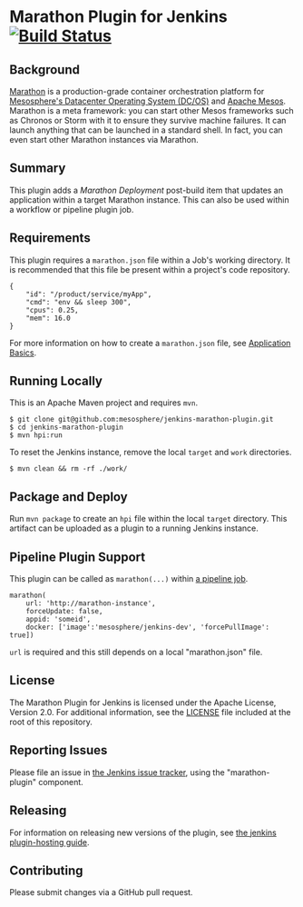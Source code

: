 # Marathon Plugin for Jenkins [![Build Status](https://jenkins.mesosphere.com/service/jenkins/buildStatus/icon?job=marathon-plugin-publish-master)](https://jenkins.mesosphere.com/service/jenkins/job/marathon-plugin-publish-master/)

## Background

[Marathon](https://github.com/mesosphere/marathon) is a production-grade container orchestration platform for [Mesosphere's Datacenter Operating System (DC/OS)](https://dcos.io/) and [Apache Mesos](http://mesos.apache.org/). Marathon is a meta framework: you can start other Mesos frameworks such as Chronos or Storm with it to ensure they survive machine failures. It can launch anything that can be launched in a standard shell. In fact, you can even start other Marathon instances via Marathon.

## Summary
This plugin adds a _Marathon Deployment_ post-build item that updates an application within a target Marathon instance. This can also be used within a workflow or pipeline plugin job.

## Requirements
This plugin requires a `marathon.json` file within a Job's working directory. It
is recommended that this file be present within a project's code repository.

```
{
	"id": "/product/service/myApp",
    "cmd": "env && sleep 300",
    "cpus": 0.25,
    "mem": 16.0
}
```

For more information on how to create a `marathon.json` file, see [Application Basics](https://mesosphere.github.io/marathon/docs/application-basics.html).

## Running Locally
This is an Apache Maven project and requires `mvn`.

```
$ git clone git@github.com:mesosphere/jenkins-marathon-plugin.git
$ cd jenkins-marathon-plugin
$ mvn hpi:run
```

To reset the Jenkins instance, remove the local `target` and `work` directories.

```
$ mvn clean && rm -rf ./work/
```

## Package and Deploy
Run `mvn package` to create an `hpi` file within the local `target` directory.
This artifact can be uploaded as a plugin to a running Jenkins instance.

## Pipeline Plugin Support
This plugin can be called as `marathon(...)` within [a pipeline job](https://github.com/jenkinsci/pipeline-plugin/blob/master/TUTORIAL.md).

```
marathon(
    url: 'http://marathon-instance',
    forceUpdate: false,
    appid: 'someid',
    docker: ['image':'mesosphere/jenkins-dev', 'forcePullImage': true])
```

`url` is required and this still depends on a local "marathon.json" file.

## License

The Marathon Plugin for Jenkins is licensed under the Apache License, Version 2.0. For additional information, see the [LICENSE](LICENSE) file included at the root of this repository.

## Reporting Issues

Please file an issue in [the Jenkins issue tracker](https://issues.jenkins-ci.org/issues/?jql=project%20%3D%20JENKINS%20AND%20component%20%3D%20marathon-plugin), using the "marathon-plugin" component.

## Releasing

For information on releasing new versions of the plugin, see [the jenkins plugin-hosting guide](https://wiki.jenkins-ci.org/display/JENKINS/Hosting+Plugins).

## Contributing

Please submit changes via a GitHub pull request.
